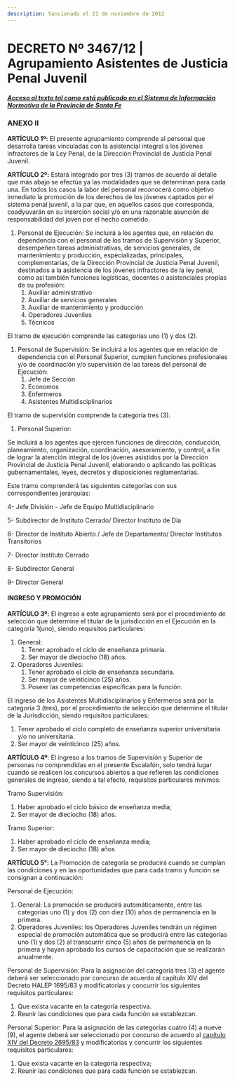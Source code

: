```yaml
---
description: Sancionado el 21 de noviembre de 2012
---
```


# DECRETO Nº 3467/12 | Agrupamiento Asistentes de Justicia Penal Juvenil

[_**Acceso al texto tal como está publicado en el Sistema de Información Normativa de la Provincia de Santa Fe**_](https://drive.google.com/file/d/1G9qt\_6n7Y0nTXemqtcoLfM80syJtwwgO/view?usp=sharing)

### ANEXO II

**ARTÍCULO 1º:** El presente agrupamiento comprende al personal que desarrolla tareas vinculadas con la asistencial integral a los jóvenes infractores de la Ley Penal, de la Dirección Provincial de Justicia Penal Juvenil.

**ARTÍCULO 2º:** Estará integrado por tres (3) tramos de acuerdo al detalle que más abajo se efectúa ya las modalidades que se determinan para cada una. En todos los casos la labor del personal reconocerá como objetivo inmediato la promoción de los derechos de los jóvenes captados por el sistema penal juvenil, a la par que, en aquellos casos que corresponda, coadyuvarán en su inserción social y/o en una razonable asunción de responsabilidad del joven por el hecho cometido.

1. Personal de Ejecución: Se incluirá a los agentes que, en relación de dependencia con el personal de los tramos de Supervisión y Superior, desempeñen tareas administrativas, de servicios generales, de mantenimiento y producción, especializadas, principales, complementarias, de la Dirección Provincial de Justicia Penal Juvenil, destinados a la asistencia de los jóvenes infractores de la ley penal, como así también funciones logísticas, docentes o asistenciales propias de su profesión:
   1. Auxiliar administrativo
   2. Auxiliar de servicios generales
   3. Auxiliar de mantenimiento y producción
   4. Operadores Juveniles
   5. Técnicos

El tramo de ejecución comprende las categorías uno (1) y dos (2).

1. Personal de Supervisión: Se incluirá a los agentes que en relación de dependencia con el Personal Superior, cumplen funciones profesionales y/o de coordinación y/o supervisión de las tareas del personal de Ejecución:
   1. Jefe de Sección
   2. Economos
   3. Enfermeros
   4. Asistentes Multidisciplinarios

El tramo de supervisión comprende la categoría tres (3).

1. Personal Superior:

Se incluirá a los agentes que ejercen funciones de dirección, conducción, planeamiento, organización, coordinación, asesoramiento, y control, a fin de lograr la atención integral de los jóvenes asistidos por la Dirección Provincial de Justicia Penal Juvenil, elaborando o aplicando las políticas gubernamentales, leyes, decretos y disposiciones reglamentarias.

Este tramo comprenderá las siguientes categorías con sus correspondientes jerarquías:

4- Jefe División - Jefe de Equipo Multidisciplinario

5- Subdirector de Instituto Cerrado/ Director Instituto de Día

6- Director de Instituto Abierto / Jefe de Departamento/ Director Institutos Transitorios

7- Director Instituto Cerrado

8- Subdirector General

9- Director General

#### INGRESO Y PROMOCIÓN

**ARTÍCULO 3º:** El ingreso a este agrupamiento será por el procedimiento de selección que determine el titular de la jurisdicción en el Ejecución en la categoría 1(uno), siendo requisitos particulares:

1. General:
   1. Tener aprobado el ciclo de enseñanza primaria.
   2. Ser mayor de dieciocho (18) años.
2. Operadores Juveniles:
   1. Tener aprobado el ciclo de enseñanza secundaria.
   2. Ser mayor de veinticinco (25) años.
   3. Poseer las competencias específicas para la función.

El ingreso de los Asistentes Multidisciplinarios y Enfermeros será por la categoría 3 (tres), por el procedimiento de selección que determine el titular de la Jurisdicción, siendo requisitos particulares:

1. Tener aprobado el ciclo completo de enseñanza superior universitaria y/o no universitaria.
2. Ser mayor de veinticinco (25) años.

**ARTÍCULO 4º**: El ingreso a los tramos de Supervisión y Superior de personas no comprendidas en el presente Escalafón, solo tendrá lugar cuando se realicen los concursos abiertos a que refieren las condiciones generales de ingreso, siendo a tal efecto, requisitos particulares mínimos:

Tramo Supervisión:

1. Haber aprobado el ciclo básico de enseñanza media;
2. Ser mayor de dieciocho (18) años.

Tramo Superior:

1. Haber aprobado el ciclo de enseñanza media;
2. Ser mayor de dieciocho (18) años

**ARTÍCULO 5°:** La Promoción de categoría se producirá cuando se cumplan las condiciones y en las oportunidades que para cada tramo y función se consignan a continuación:

Personal de Ejecución:

1. General: La promoción se producirá automáticamente, entre las categorías uno (1) y dos (2) con diez (10) años de permanencia en la primera.
2. Operadores Juveniles: los Operadores Juveniles tendrán un régimen especial de promoción automática que se producirá entre las categorías uno (1) y dos (2) al transcurrir cinco (5) años de permanencia en la primera y hayan aprobado los cursos de capacitación que se realizarán anualmente.

Personal de Supervisión: Para la asignación del categoría tres (3) el agente deberá ser seleccionado por concurso de acuerdo al capítulo XIV del Decreto HALEP 1695/83 y modificatorias y concurrir los siguientes requisitos particulares:

1. Que exista vacante en la categoría respectiva.
2. Reunir las condiciones que para cada función se establezcan.

Personal Superior: Para la asignación de las categorías cuatro (4) a nueve (9), el agente deberá ser seleccionado por concurso de acuerdo al [capítulo XIV del Decreto 2695/83](../parte-i-1/decreto-no-2.695-83/decreto-no-2695-83-or-capitulo-xiv-y-disposiciones.md#xiv-regimen-de-concursos) y modificatorias y concurrir los siguientes requisitos particulares:

1. Que exista vacante en la categoría respectiva;
2. Reunir las condiciones que para cada función se establezcan.
